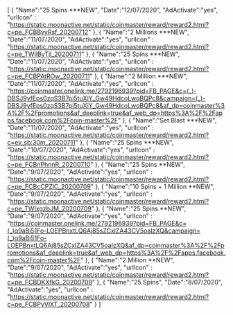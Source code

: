 [
  {
       "Name":"25 Spins ***NEW",
       "Date":"12/07/2020",
       "AdActivate":"yes",
       "urlIcon" : "https://static.moonactive.net/static/coinmaster/reward/reward2.html?c=pe_FCBBvyRsf_20200712"
   },
  {
       "Name":"2 Millions ***NEW",
       "Date":"11/07/2020",
       "AdActivate":"yes",
       "urlIcon" : "https://static.moonactive.net/static/coinmaster/reward/reward2.html?c=pe_TWIlByTjl_20200711"
   },
  {
       "Name":"25 Spins ***NEW",
       "Date":"11/07/2020",
       "AdActivate":"yes",
       "urlIcon" : "https://static.moonactive.net/static/coinmaster/reward/reward2.html?c=pe_FCBPAtROw_20200711"
   },
     {
       "Name":"2 Million ***NEW",
       "Date":"11/07/2020",
       "AdActivate":"yes",
       "urlIcon" : "https://coinmaster.onelink.me/2792196939?pid=FB_PAGE&c=(_)-DBSJ9yfEps0zqS3B7pi5tuXiY_Gw49HdcoLwqBQPc8&campaign=(_)-DBSJ9yfEps0zqS3B7pi5tuXiY_Gw49HdcoLwqBQPc8&af_dp=coinmaster%3A%2F%2Fpromotions&af_deeplink=true&af_web_dp=https%3A%2F%2Fapps.facebook.com%2Fcoin-master%2F"
   },
     {
       "Name":"Set Blast ***NEW",
       "Date":"11/07/2020",
       "AdActivate":"yes",
       "urlIcon" : "https://static.moonactive.net/static/coinmaster/reward/reward2.html?c=ev_sb:30m_20200711"
   },
  {
       "Name":"25 Spins ***NEW",
       "Date":"10/07/2020",
       "AdActivate":"yes",
       "urlIcon" : "https://static.moonactive.net/static/coinmaster/reward/reward2.html?c=pe_FCBnPhnnR_20200710"
   },
  {
       "Name":"25 Spins **NEW",
       "Date":"9/07/2020",
       "AdActivate":"yes",
       "urlIcon" : "https://static.moonactive.net/static/coinmaster/reward/reward2.html?c=pe_FCBcCPZlC_20200709"
   },
  {
       "Name":"10 Spins + 1 Miilion **NEW",
       "Date":"9/07/2020",
       "AdActivate":"yes",
       "urlIcon" : "https://static.moonactive.net/static/coinmaster/reward/reward2.html?c=pe_TWIxgzbJM_20200709"
   },
  {
       "Name":"25 Spins **NEW",
       "Date":"9/07/2020",
       "AdActivate":"yes",
       "urlIcon" : "https://coinmaster.onelink.me/2792196939?pid=FB_PAGE&c=(_)q9aBi51Fo-LOEPBnxtLQ6Aj85sZCxlZA43CV5oaIzXQ&campaign=(_)q9aBi51Fo-LOEPBnxtLQ6Aj85sZCxlZA43CV5oaIzXQ&af_dp=coinmaster%3A%2F%2Fpromotions&af_deeplink=true&af_web_dp=https%3A%2F%2Fapps.facebook.com%2Fcoin-master%2F"
   },
  {
       "Name":"2 Million  **NEW",
       "Date":"9/07/2020",
       "AdActivate":"yes",
       "urlIcon" : "https://static.moonactive.net/static/coinmaster/reward/reward2.html?c=pe_FCBDKXfkG_20200709"
   },
  {
       "Name":"25 Spins",
       "Date":"8/07/2020",
       "AdActivate":"yes",
       "urlIcon" : "https://static.moonactive.net/static/coinmaster/reward/reward2.html?c=pe_FCBPyVlXT_20200708"
   }
]
